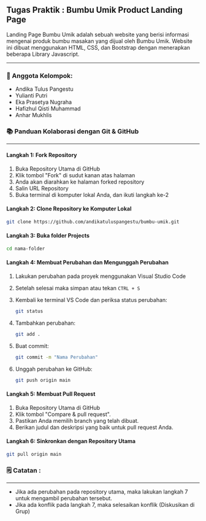 ## Tugas Praktik : Bumbu Umik Product Landing Page

Landing Page Bumbu Umik adalah sebuah website yang berisi informasi mengenai produk bumbu masakan yang dijual oleh Bumbu Umik. Website ini dibuat menggunakan HTML, CSS, dan Bootstrap dengan menerapkan beberapa Library Javascript.

---

### **🙇 Anggota Kelompok:**
- Andika Tulus Pangestu 
- Yulianti Putri
- Eka Prasetya Nugraha
- Hafizhul Qisti Muhammad
- Anhar Mukhlis

### **📚 Panduan Kolaborasi dengan Git & GitHub**
---

#### **Langkah 1:** Fork Repository
1. Buka Repository Utama di GitHub
2. Klik tombol "Fork" di sudut kanan atas halaman
3. Anda akan diarahkan ke halaman forked repository
4. Salin URL Repository
5. Buka terminal di komputer lokal Anda, dan ikuti langkah ke-2

#### **Langkah 2:** Clone Repository ke Komputer Lokal

```bash
git clone https://github.com/andikatuluspangestu/bumbu-umik.git
```

#### **Langkah 3:** Buka folder Projects

```bash
cd nama-folder
```

#### **Langkah 4:** Membuat Perubahan dan Mengunggah Perubahan

1. Lakukan perubahan pada proyek menggunakan Visual Studio Code  
2. Setelah selesai maka simpan  atau tekan ```CTRL + S```  
3. Kembali ke terminal VS Code dan periksa status perubahan:

    ```bash
    git status
    ```

4. Tambahkan perubahan:

    ```bash
    git add .
    ```

5. Buat commit:

    ```bash
    git commit -m "Nama Perubahan"
    ```

6. Unggah perubahan ke GitHub:

    ```bash
    git push origin main
    ```

#### **Langkah 5:** Membuat Pull Request
1. Buka Repository Utama di GitHub
2. Klik tombol "Compare & pull request".
3. Pastikan Anda memilih branch yang telah dibuat.
4. Berikan judul dan deskripsi yang baik untuk pull request Anda.

#### **Langkah 6:** Sinkronkan dengan Repository Utama

```bash
git pull origin main
```

### **🗒 Catatan :**
---
- Jika ada perubahan pada repository utama, maka lakukan langkah 7 untuk mengambil perubahan tersebut.
- Jika ada konflik pada langkah 7, maka selesaikan konflik (Diskusikan di Grup)
